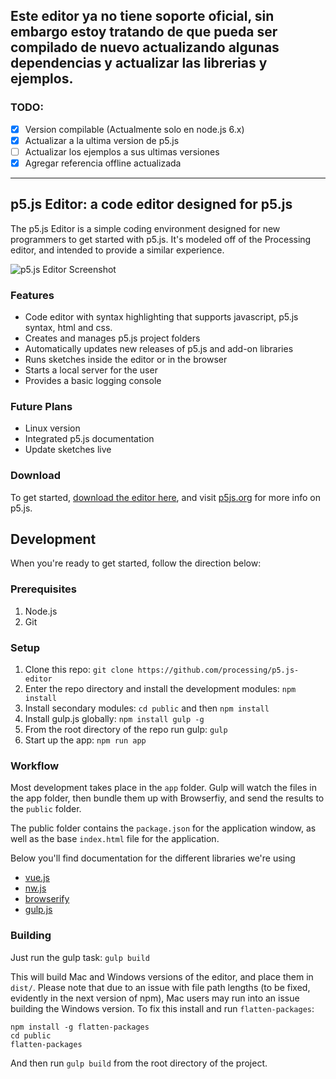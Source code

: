## Este editor ya no tiene soporte oficial, sin embargo estoy tratando de que pueda ser compilado de nuevo actualizando algunas dependencias y actualizar las librerias y ejemplos.

### TODO:
- [x] Version compilable (Actualmente solo en node.js 6.x)
- [x] Actualizar a la ultima version de p5.js
- [ ] Actualizar los ejemplos a sus ultimas versiones
- [x] Agregar referencia offline actualizada

---

## p5.js Editor: a code editor designed for p5.js

The p5.js Editor is a simple coding environment designed for new programmers to get started with p5.js. It's modeled off of the Processing editor, and intended to provide a similar experience.

![p5.js Editor Screenshot](http://i.imgur.com/fabBKO3.png)

### Features
* Code editor with syntax highlighting that supports javascript, p5.js syntax, html and css.
* Creates and manages p5.js project folders
* Automatically updates new releases of p5.js and add-on libraries
* Runs sketches inside the editor or in the browser
* Starts a local server for the user
* Provides a basic logging console

### Future Plans
* Linux version
* Integrated p5.js documentation
* Update sketches live

### Download
To get started, [download the editor here](https://github.com/processing/p5.js-editor/releases/latest), and visit [p5js.org](http://p5js.org) for more info on p5.js.

## Development


When you're ready to get started, follow the direction below:

### Prerequisites

1. Node.js
2. Git

### Setup

1. Clone this repo: `git clone https://github.com/processing/p5.js-editor`
2. Enter the repo directory and install the development modules: `npm
   install`
3. Install secondary modules: `cd public` and then `npm install`
4. Install gulp.js globally: `npm install gulp -g`
5. From the root directory of the repo run gulp: `gulp`
6. Start up the app: `npm run app`

### Workflow

Most development takes place in the `app` folder. Gulp will watch the files in the app folder, then bundle them up with Browserfiy, and send the results to the `public` folder.

The public folder contains the `package.json` for the application window, as well as the base `index.html` file for the application.

Below you'll find documentation for the different libraries we're using
* [vue.js](http://vuejs.org/)
* [nw.js](https://github.com/nwjs/nw.js/wiki)
* [browserify](http://browserify.org/)
* [gulp.js](http://gulpjs.com/)

### Building

Just run the gulp task:
`gulp build`

This will build Mac and Windows versions of the editor, and place them in `dist/`. Please note that due to an issue with file path lengths (to be fixed, evidently in the next version of npm), Mac users may run into an issue building the Windows version. To fix this install and run `flatten-packages`:

```
npm install -g flatten-packages
cd public
flatten-packages
```
And then run `gulp build` from the root directory of the project.
